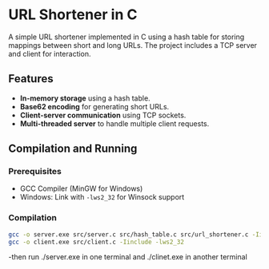 # URL Shortener in C

A simple URL shortener implemented in C using a hash table for storing mappings between short and long URLs. The project includes a TCP server and client for interaction.

## Features

- **In-memory storage** using a hash table.
- **Base62 encoding** for generating short URLs.
- **Client-server communication** using TCP sockets.
- **Multi-threaded server** to handle multiple client requests.

## Compilation and Running

### Prerequisites

- GCC Compiler (MinGW for Windows)
- Windows: Link with `-lws2_32` for Winsock support

### Compilation

```sh
gcc -o server.exe src/server.c src/hash_table.c src/url_shortener.c -Iinclude -lws2_32
gcc -o client.exe src/client.c -Iinclude -lws2_32
```
 -then run ./server.exe in one terminal and ./clinet.exe in another terminal 
 
